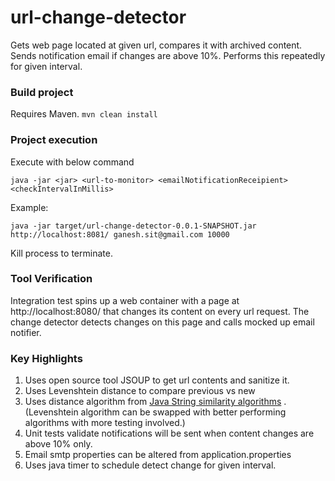 # url-change-detector
Gets web page located at given url, compares it with archived content. Sends notification email 
if changes are above 10%. Performs this repeatedly for given interval.


### Build project

Requires Maven.
```mvn clean install```

### Project execution

Execute with below command

`java -jar <jar> <url-to-monitor> <emailNotificationReceipient> <checkIntervalInMillis>`

Example:

```java -jar target/url-change-detector-0.0.1-SNAPSHOT.jar http://localhost:8081/ ganesh.sit@gmail.com 10000```

Kill process to terminate.


### Tool Verification
Integration test spins up a web container with a page at http://localhost:8080/ that changes its content on every url request. The change detector detects changes on this page and calls mocked up email notifier.

### Key Highlights
1. Uses open source tool JSOUP to get url contents and sanitize it.
2. Uses Levenshtein distance to compare previous vs new
3. Uses distance algorithm from [Java String similarity algorithms](https://github.com/tdebatty/java-string-similarity#jaccard-index) . (Levenshtein algorithm can be swapped with better performing algorithms with more testing involved.)
4. Unit tests validate notifications will be sent when content changes are above 10% only.
5. Email smtp properties can be altered from application.properties
6. Uses java timer to schedule detect change for given interval. 
